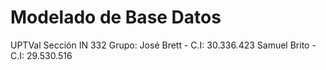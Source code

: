 # Modelado de Base Datos
UPTVal
Sección IN 332
Grupo:
José Brett - C.I: 30.336.423
Samuel Brito - C.I: 29.530.516
